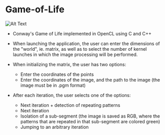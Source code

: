 # Game-of-Life

![Alt Text](https://lh3.googleusercontent.com/C6HkzTZOrAtlLPkY6tHcUQMX1BoahTG_Gt4ueO_G0dV-J6dqSbT7ElD6Ddg_vg2cNI1D9cIBQMUNaPWIkPrqGVpbE9RY_9Q3Fn0k)

* Conway's Game of Life implemented in OpenCL using C and C++

* When launching the application, the user can enter the dimensions of the "world", ie. matrix, as well as to select the number of kernel launches in which the image processing will be performed.
* When initializing the matrix, the user has two options:
  * Enter the coordinates of the points
  * Enter the coordinates of the image, and the path to the image (the image must be in .pgm format)

* After each iteration, the user selects one of the options:
  * Next iteration + detection of repeating patterns
  * Next iteration
  * Isolation of a sub-segment (the image is saved as RGB, where the patterns that are repeated in that sub-segment are colored green)
  * Jumping to an arbitrary iteration 
